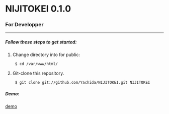 NIJITOKEI 0.1.0
=========


### For Developper
----

##### Follow these steps to get started:

1. Change directory into for public:

        $ cd /var/www/html/

2. Git-clone this repository.

        $ git clone git://github.com/Yachida/NIJITOKEI.git NIJITOKEI

##### Demo:
[demo](https://salty-hollows-4453.herokuapp.com/index.html "demo")
